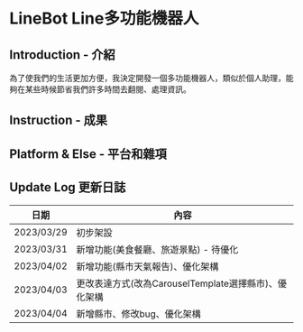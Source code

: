 # LineBot Line多功能機器人


## Introduction - 介紹

為了使我們的生活更加方便，我決定開發一個多功能機器人，類似於個人助理，能夠在某些時候節省我們許多時間去翻閱、處理資訊。

## Instruction - 成果

## Platform & Else - 平台和雜項


## Update Log 更新日誌

| 日期 | 內容 |
| -------- | -------- |
| 2023/03/29 | 初步架設 |
| 2023/03/31 | 新增功能(美食餐廳、旅遊景點) - 待優化 |
| 2023/04/02 | 新增功能(縣市天氣報告)、優化架構 |
| 2023/04/03 | 更改表達方式(改為CarouselTemplate選擇縣市)、優化架構 |
| 2023/04/04 | 新增縣市、修改bug、優化架構 |